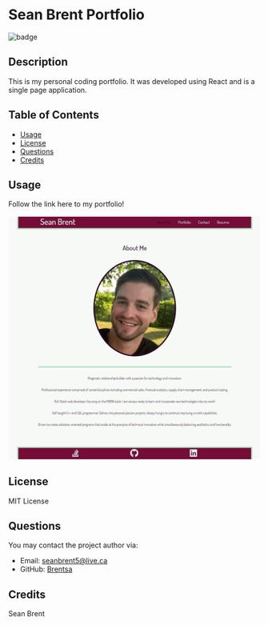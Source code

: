 # Sean Brent Portfolio

![badge](https://img.shields.io/badge/license-MIT%20License-green)

## Description
This is my personal coding portfolio. It was developed using React and is a single page application.

## Table of Contents

* [Usage](#Usage)
* [License](#License)
* [Questions](#Questions)
* [Credits](#Credits)

## Usage
Follow the link here to my portfolio!
<br><br>
![Website Screenshot](./client/src/assets/website.png)

## License
MIT License

## Questions
You may contact the project author via:
* Email: seanbrent5@live.ca
* GitHub: [Brentsa](https://github.com/Brentsa)

## Credits
Sean Brent